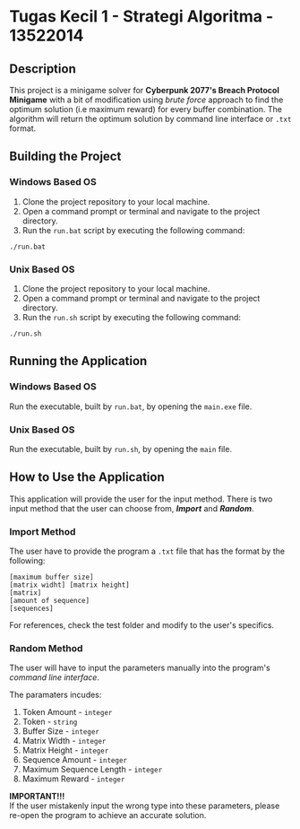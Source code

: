# Tugas Kecil 1 - Strategi Algoritma - 13522014

## Description
This project is a minigame solver for **Cyberpunk 2077's Breach Protocol Minigame** with a bit of modification using *brute force* approach to find the optimum solution (i.e maximum reward) for every buffer combination. The algorithm will return the optimum solution by command line interface or ```.txt``` format.

## Building the Project
### Windows Based OS
1. Clone the project repository to your local machine.
2. Open a command prompt or terminal and navigate to the project directory.
3. Run the ```run.bat``` script by executing the following command:
```
./run.bat
```

### Unix Based OS
1. Clone the project repository to your local machine.
2. Open a command prompt or terminal and navigate to the project directory.
3. Run the ```run.sh``` script by executing the following command:
```
./run.sh
```

## Running the Application
### Windows Based OS
Run the executable, built by ```run.bat```, by opening the ```main.exe``` file.
### Unix Based OS
Run the executable, built by ```run.sh```, by opening the ```main``` file.

## How to Use the Application
This application will provide the user for the input method. There is two input method that the user can choose from, ***Import*** and ***Random***.

### Import Method
The user have to provide the program a ```.txt``` file that has the format by the following:
```
[maximum buffer size]
[matrix widht] [matrix height]
[matrix]
[amount of sequence]
[sequences]
```
For references, check the test folder and modify to the user's specifics.

### Random Method
The user will have to input the parameters manually into the program's *command line interface*.

The paramaters incudes:
1. Token Amount - ```integer```
2. Token - ```string```
3. Buffer Size - ```integer```
4. Matrix Width - ```integer```
5. Matrix Height - ```integer```
1. Sequence Amount - ```integer```
1. Maximum Sequence Length - ```integer```
1. Maximum Reward - ```integer```

**IMPORTANT!!!**<br>
If the user mistakenly input the wrong type into these parameters, please re-open the program to achieve an accurate solution.
